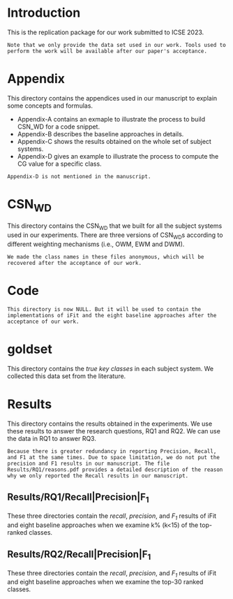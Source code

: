 # Introduction
This is the replication package for our work submitted to ICSE 2023.

``Note that we only provide the data set used in our work. Tools used to perform the work will be available after our paper's acceptance.``

# Appendix
This directory contains the appendices used in our manuscript to explain some concepts and formulas.
- Appendix-A contains an exmaple to illustrate the process to build CSN_WD for a code snippet.
- Appendix-B describes the baseline approaches in details.
- Appendix-C shows the results obtained on the whole set of subject systems.
- Appendix-D gives an example to illustrate the process to compute the CG value for a specific class.
 
``Appendix-D is not mentioned in the manuscript.``

# CSN<sub>WD</sub>
This directory contains the CSN<sub>WD</sub> that we built for all the subject systems used in our experiments. There are three versions of CSN<sub>WD</sub>s according to different weighting mechanisms (i.e., OWM, EWM and DWM).

``We made the class names in these files anonymous, which will be recovered after the acceptance of our work.``

# Code
``This directory is now NULL. But it will be used to contain the implementations of iFit and the eight baseline approaches after the acceptance of our work.``

# goldset
This directory contains the <i>true key classes</i> in each subject system. We collected this data set from the literature.

# Results
This directory contains the results obtained in the experiments. We use these results to answer the research questions, RQ1 and RQ2. We can use the data in RQ1 to answer RQ3.

``Because there is greater redundancy in reporting Precision, Recall, and F1 at the same times. Due to space limitation, we do not put the precision and F1 results in our manuscript. The file Results/RQ1/reasons.pdf provides a detailed description of the reason why we only reported the Recall results in our manuscript.``

## Results/RQ1/Recall|Precision|F<sub>1</sub>
These three directories contain the <i>recall</i>, <i>precision</i>, and <i>F<sub>1</sub></i> results of iFit and eight baseline approaches when we examine k% (k<15) of the top-ranked classes.

## Results/RQ2/Recall|Precision|F<sub>1</sub>
These three directories contain the <i>recall</i>, <i>precision</i>, and <i>F<sub>1</sub></i> results of iFit and eight baseline approaches when we examine the top-30 ranked classes.
